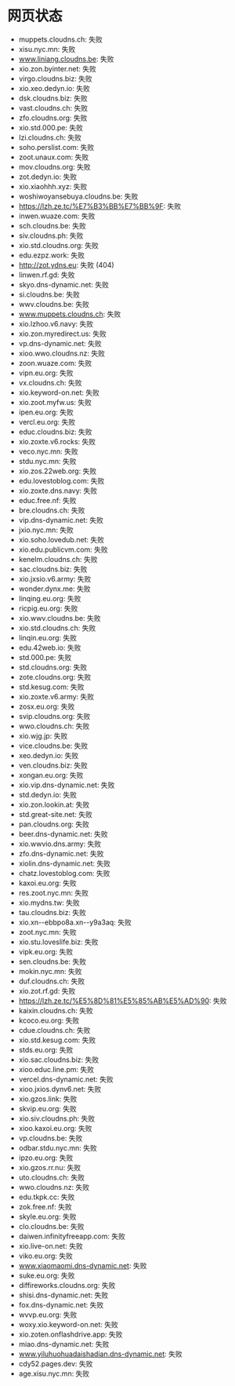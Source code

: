 # 网页状态
- muppets.cloudns.ch: 失败
- xisu.nyc.mn: 失败
- www.liniang.cloudns.be: 失败
- xio.zon.byinter.net: 失败
- virgo.cloudns.biz: 失败
- xio.xeo.dedyn.io: 失败
- dsk.cloudns.biz: 失败
- vast.cloudns.ch: 失败
- zfo.cloudns.org: 失败
- xio.std.000.pe: 失败
- lzi.cloudns.ch: 失败
- soho.perslist.com: 失败
- zoot.unaux.com: 失败
- mov.cloudns.org: 失败
- zot.dedyn.io: 失败
- xio.xiaohhh.xyz: 失败
- woshiwoyansebuya.cloudns.be: 失败
- https://lzh.ze.tc/%E7%B3%BB%E7%BB%9F: 失败
- inwen.wuaze.com: 失败
- sch.cloudns.be: 失败
- siv.cloudns.ph: 失败
- xio.std.cloudns.org: 失败
- edu.ezpz.work: 失败
- http://zot.ydns.eu: 失败 (404)
- linwen.rf.gd: 失败
- skyo.dns-dynamic.net: 失败
- si.cloudns.be: 失败
- wwv.cloudns.be: 失败
- www.muppets.cloudns.ch: 失败
- xio.lzhoo.v6.navy: 失败
- xio.zon.myredirect.us: 失败
- vp.dns-dynamic.net: 失败
- xioo.wwo.cloudns.nz: 失败
- zoon.wuaze.com: 失败
- vipn.eu.org: 失败
- vx.cloudns.ch: 失败
- xio.keyword-on.net: 失败
- xio.zoot.myfw.us: 失败
- ipen.eu.org: 失败
- vercl.eu.org: 失败
- educ.cloudns.biz: 失败
- xio.zoxte.v6.rocks: 失败
- veco.nyc.mn: 失败
- stdu.nyc.mn: 失败
- xio.zos.22web.org: 失败
- edu.lovestoblog.com: 失败
- xio.zoxte.dns.navy: 失败
- educ.free.nf: 失败
- bre.cloudns.ch: 失败
- vip.dns-dynamic.net: 失败
- jxio.nyc.mn: 失败
- xio.soho.lovedub.net: 失败
- xio.edu.publicvm.com: 失败
- kenelm.cloudns.ch: 失败
- sac.cloudns.biz: 失败
- xio.jxsio.v6.army: 失败
- wonder.dynx.me: 失败
- linqing.eu.org: 失败
- ricpig.eu.org: 失败
- xio.wwv.cloudns.be: 失败
- xio.std.cloudns.ch: 失败
- linqin.eu.org: 失败
- edu.42web.io: 失败
- std.000.pe: 失败
- std.cloudns.org: 失败
- zote.cloudns.org: 失败
- std.kesug.com: 失败
- xio.zoxte.v6.army: 失败
- zosx.eu.org: 失败
- svip.cloudns.org: 失败
- wwo.cloudns.ch: 失败
- xio.wjg.jp: 失败
- vice.cloudns.be: 失败
- xeo.dedyn.io: 失败
- ven.cloudns.biz: 失败
- xongan.eu.org: 失败
- xio.vip.dns-dynamic.net: 失败
- std.dedyn.io: 失败
- xio.zon.lookin.at: 失败
- std.great-site.net: 失败
- pan.cloudns.org: 失败
- beer.dns-dynamic.net: 失败
- xio.wwvio.dns.army: 失败
- zfo.dns-dynamic.net: 失败
- xiolin.dns-dynamic.net: 失败
- chatz.lovestoblog.com: 失败
- kaxoi.eu.org: 失败
- res.zoot.nyc.mn: 失败
- xio.mydns.tw: 失败
- tau.cloudns.biz: 失败
- xio.xn--ebbpo8a.xn--y9a3aq: 失败
- zoot.nyc.mn: 失败
- xio.stu.loveslife.biz: 失败
- vipk.eu.org: 失败
- sen.cloudns.be: 失败
- mokin.nyc.mn: 失败
- duf.cloudns.ch: 失败
- xio.zot.rf.gd: 失败
- https://lzh.ze.tc/%E5%8D%81%E5%85%AB%E5%AD%90: 失败
- kaixin.cloudns.ch: 失败
- kcoco.eu.org: 失败
- cdue.cloudns.ch: 失败
- xio.std.kesug.com: 失败
- stds.eu.org: 失败
- xio.sac.cloudns.biz: 失败
- xioo.educ.line.pm: 失败
- vercel.dns-dynamic.net: 失败
- xioo.jxios.dynv6.net: 失败
- xio.gzos.link: 失败
- skvip.eu.org: 失败
- xio.siv.cloudns.ph: 失败
- xioo.kaxoi.eu.org: 失败
- vp.cloudns.be: 失败
- odbar.stdu.nyc.mn: 失败
- ipzo.eu.org: 失败
- xio.gzos.rr.nu: 失败
- uto.cloudns.ch: 失败
- wwo.cloudns.nz: 失败
- edu.tkpk.cc: 失败
- zok.free.nf: 失败
- skyle.eu.org: 失败
- clo.cloudns.be: 失败
- daiwen.infinityfreeapp.com: 失败
- xio.live-on.net: 失败
- viko.eu.org: 失败
- www.xiaomaomi.dns-dynamic.net: 失败
- suke.eu.org: 失败
- diffireworks.cloudns.org: 失败
- shisi.dns-dynamic.net: 失败
- fox.dns-dynamic.net: 失败
- wvvp.eu.org: 失败
- woxy.xio.keyword-on.net: 失败
- xio.zoten.onflashdrive.app: 失败
- miao.dns-dynamic.net: 失败
- www.yiluhuohuadaishadian.dns-dynamic.net: 失败
- cdy52.pages.dev: 失败
- age.xisu.nyc.mn: 失败
